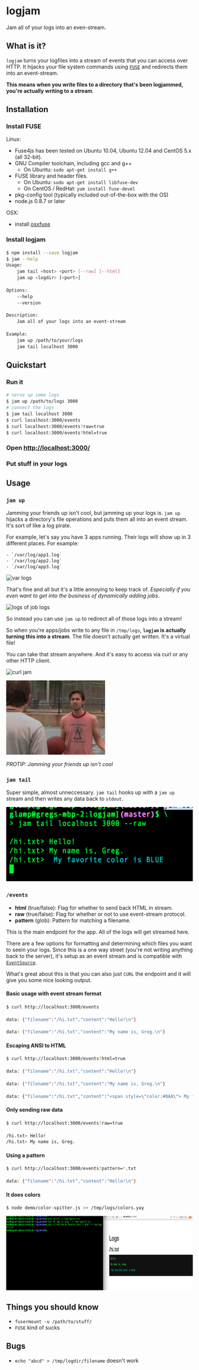# logjam
Jam all of your logs into an even-stream.

*<gif goes here>*

## What is it?
`logjam` turns your logfiles into a stream of events that you can access 
over HTTP. It hijacks your file system commands using [`FUSE`](http://fuse.sourceforge.net/)
and redirects them into an event-stream. 

__This means when you write files to a directory that's been logjammed, you're
actually writing to a stream__.

## Installation
### Install FUSE
Linux:
* Fuse4js has been tested on Ubuntu 10.04, Ubuntu 12.04  and CentOS 5.x (all 32-bit).
* GNU Compiler toolchain, including gcc and g++
    * On Ubuntu: `sudo apt-get install g++`
* FUSE library and header files.
    * On Ubuntu: `sudo apt-get install libfuse-dev`
    * On CentOS / RedHat: `yum install fuse-devel`
* pkg-config tool (typically included out-of-the-box with the OS)
* node.js 0.8.7 or later

OSX:
* install [osxfuse](http://osxfuse.github.com/)

### Install logjam
```bash
$ npm install --save logjam
$ jam --help
Usage:
    jam tail <host> <port> [--raw] [--html]
    jam up <logdir> [<port>] 

Options:
    --help
    --version

Description:
    Jam all of your logs into an event-stream

Example:
    jam up /path/to/your/logs
    jam tail localhost 3000 
```

## Quickstart
### Run it
```bash
# serve up some logs
$ jam up /path/to/logs 3000
# connect the logs
$ jam tail localhost 3000
$ curl localhost:3000/events
$ curl localhost:3000/events?raw=true
$ curl localhost:3000/events?html=true
```

### Open [http://localhost:3000/](http://localhost:3000/)
*<picture goes here>*

### Put stuff in your logs
*<picture goes here>*


## Usage
### `jam up`
Jamming your friends up isn't cool, but jamming up your logs is. `jam up` 
hijacks a directory's file operations and puts them all into an event stream.
It's sort of like a log pirate.

For example, let's say you have 3 apps running. Their logs will show up in 3
different places. For example:

    - `/var/log/app1.log`
    - `/var/log/app2.log`
    - `/var/log/app3.log`

![var logs](http://placehold.it/200x200)

That's fine and all but it's a little annoying to keep track of. *Especially if 
you even want to get into the business of dynamically adding jobs*.

![logs of job logs](http://placehold.it/200x200)

So instead you can use `jam up` to redirect all of those logs into a stream! 

So when you're apps/jobs write to any file in `/tmp/logs`, __`logjam` is 
actually turning this into a stream__. The file doesn't actually get written. 
It's a virtual file!

You can take that stream anywhere. And it's easy to access via curl or any other
 HTTP client.

![curl jam](http://placehold.it/200x200)

<img src="https://raw.githubusercontent.com/yhat/logjam/master/public/images/mac-basketball.png" height="200px">

*PROTIP: Jamming your friends up isn't cool*

### `jam tail`
Super simple, almost unneccessary. `jam tail` hooks up with a `jam up` stream 
and then writes any data back to `stdout`.

<img src="https://raw.githubusercontent.com/yhat/logjam/master/public/images/jam-tail-example.png" height="200px">

### `/events`
- __html__ (true/false): Flag for whether to send back HTML in stream.
- __raw__ (true/false): Flag for whether or not to use event-stream protocol.
- __pattern__ (glob): Pattern for matching a filename.

This is the main endpoint for the app. All of the logs will get streamed here. 

There are a few options for formatting and determining which files you want to
seein your logs. Since this is a one way street (you're not writing anything back
to the server), it's setup as an event stream and is compatible with
[`EventSource`](https://developer.mozilla.org/en-US/docs/Web/API/EventSource). 

What's great about this is that you can also just `CURL` the endpoint and it will
give you some nice looking output.


#### Basic usage with event stream format
```bash
$ curl http://localhost:3000/events

data: {"filename":"/hi.txt","content":"Hello!\n"}

data: {"filename":"/hi.txt","content":"My name is, Greg.\n"}
```

#### Escaping ANSI to HTML
```bash
$ curl http://localhost:3000/events?html=true

data: {"filename":"/hi.txt","content":"Hello!\n"}

data: {"filename":"/hi.txt","content":"My name is, Greg.\n"}

data: {"filename":"/hi.txt","content":"<span style=\"color:#0AA\"> My favorite color is BLUE\n</span>"}
```

#### Only sending raw data
```bash
$ curl http://localhost:3000/events?raw=true

/hi.txt> Hello!
/hi.txt> My name is, Greg.
```

#### Using a pattern
```bash
$ curl http://localhost:3000/events?pattern=*.txt

data: {"filename":"/hi.txt","content":"Hello!\n"}
```


#### It does colors
```bash
$ node demo/color-spitter.js >> /tmp/logs/colors.yay
```

<img src="https://raw.githubusercontent.com/yhat/logjam/master/public/images/it-does-colors.png" height="200px">

## Things you should know
- `fusermount -u /path/to/stuff/`
- `FUSE` kind of sucks

## Bugs
- `echo "abcd" > /tmp/logdir/filename` doesn't work

